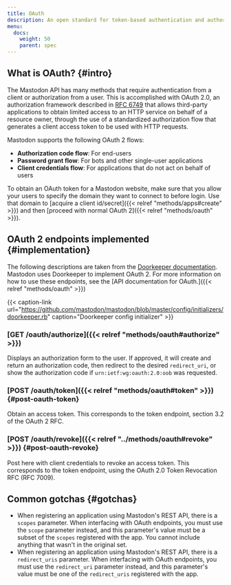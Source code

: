 ```yaml
---
title: OAuth
description: An open standard for token-based authentication and authorization on the Internet
menu:
  docs:
    weight: 50
    parent: spec
---
```


## What is OAuth? {#intro}

The Mastodon API has many methods that require authentication from a client or authorization from a user. This is accomplished with OAuth 2.0, an authorization framework described in [RFC 6749](https://tools.ietf.org/html/rfc6749) that allows third-party applications to obtain limited access to an HTTP service on behalf of a resource owner, through the use of a standardized authorization flow that generates a client access token to be used with HTTP requests.

Mastodon supports the following OAuth 2 flows:

* **Authorization code flow**: For end-users
* **Password grant flow**: For bots and other single-user applications
* **Client credentials flow**: For applications that do not act on behalf of users

To obtain an OAuth token for a Mastodon website, make sure that you allow your users to specify the domain they want to connect to before login. Use that domain to [acquire a client id/secret]({{< relref "methods/apps#create" >}}) and then [proceed with normal OAuth 2]({{< relref "methods/oauth" >}}).

## OAuth 2 endpoints implemented {#implementation}

The following descriptions are taken from the [Doorkeeper documentation](https://github.com/doorkeeper-gem/doorkeeper/wiki/API-endpoint-descriptions-and-examples). Mastodon uses Doorkeeper to implement OAuth 2. For more information on how to use these endpoints, see the [API documentation for OAuth.]({{< relref "methods/oauth" >}})

{{< caption-link url="https://github.com/mastodon/mastodon/blob/master/config/initializers/doorkeeper.rb" caption="Doorkeeper config initializer" >}}

### [GET /oauth/authorize]({{< relref "methods/oauth#authorize" >}})

Displays an authorization form to the user. If approved, it will create and return an authorization code, then redirect to the desired `redirect_uri`, or show the authorization code if `urn:ietf:wg:oauth:2.0:oob` was requested.

### [POST /oauth/token]({{< relref "methods/oauth#token" >}}) {#post-oauth-token}

Obtain an access token. This corresponds to the token endpoint, section 3.2 of the OAuth 2 RFC.

### [POST /oauth/revoke]({{< relref "../methods/oauth#revoke" >}}) {#post-oauth-revoke}

Post here with client credentials to revoke an access token. This corresponds to the token endpoint, using the OAuth 2.0 Token Revocation RFC (RFC 7009).

## Common gotchas {#gotchas}

* When registering an application using Mastodon's REST API, there is a `scopes` parameter. When interfacing with OAuth endpoints, you must use the `scope` parameter instead, and this parameter's value must be a subset of the `scopes` registered with the app. You cannot include anything that wasn't in the original set.
* When registering an application using Mastodon's REST API, there is a `redirect_uris` parameter. When interfacing with OAuth endpoints, you must use the `redirect_uri` parameter instead, and this parameter's value must be one of the `redirect_uris` registered with the app.


